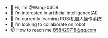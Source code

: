 - 👋 Hi, I’m @Wang-0408
- 👀 I’m interested in artificial intelligence(AI)
- 🌱 I’m currently learning ROS(机器人操作系统)
- 💞️ I’m looking to collaborate on robot
- 📫 How to reach me 858429718@qq.com

<!---
Wang-0408/Wang-0408 is a ✨ special ✨ repository because its `README.md` (this file) appears on your GitHub profile.
You can click the Preview link to take a look at your changes.
--->
